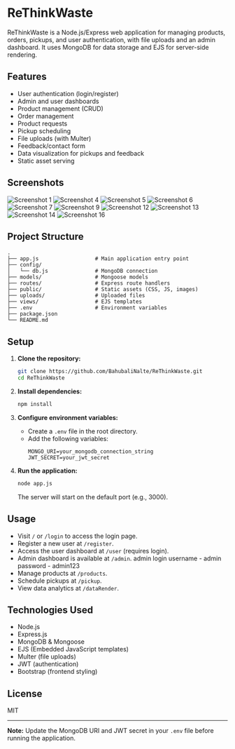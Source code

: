 # ReThinkWaste

ReThinkWaste is a Node.js/Express web application for managing products, orders, pickups, and user authentication, with file uploads and an admin dashboard. It uses MongoDB for data storage and EJS for server-side rendering.

## Features

- User authentication (login/register)
- Admin and user dashboards
- Product management (CRUD)
- Order management
- Product requests
- Pickup scheduling
- File uploads (with Multer)
- Feedback/contact form
- Data visualization for pickups and feedback
- Static asset serving

## Screenshots

![Screenshot 1](img/Screenshot%20(1).png)
![Screenshot 4](img/Screenshot%20(4).png)
![Screenshot 5](img/Screenshot%20(5).png)
![Screenshot 6](img/Screenshot%20(6).png)
![Screenshot 7](img/Screenshot%20(7).png)
![Screenshot 9](img/Screenshot%20(9).png)
![Screenshot 12](img/Screenshot%20(12).png)
![Screenshot 13](img/Screenshot%20(13).png)
![Screenshot 14](img/Screenshot%20(14).png)
![Screenshot 16](img/Screenshot%20(16).png)

## Project Structure

```
.
├── app.js                  # Main application entry point
├── config/
│   └── db.js               # MongoDB connection
├── models/                 # Mongoose models
├── routes/                 # Express route handlers
├── public/                 # Static assets (CSS, JS, images)
├── uploads/                # Uploaded files
├── views/                  # EJS templates
├── .env                    # Environment variables
├── package.json
└── README.md
```

## Setup

1. **Clone the repository:**
   ```sh
   git clone https://github.com/BahubaliNalte/ReThinkWaste.git
   cd ReThinkWaste
   ```

2. **Install dependencies:**
   ```sh
   npm install
   ```

3. **Configure environment variables:**
   - Create a `.env` file in the root directory.
   - Add the following variables:
     ```
     MONGO_URI=your_mongodb_connection_string
     JWT_SECRET=your_jwt_secret
     ```

4. **Run the application:**
   ```sh
   node app.js
   ```
   The server will start on the default port (e.g., 3000).

## Usage

- Visit `/` or `/login` to access the login page.
- Register a new user at `/register`.
- Access the user dashboard at `/user` (requires login).
- Admin dashboard is available at `/admin`.
        admin login 
        username - admin
        password - admin123
- Manage products at `/products`.
- Schedule pickups at `/pickup`.
- View data analytics at `/dataRender`.

## Technologies Used

- Node.js
- Express.js
- MongoDB & Mongoose
- EJS (Embedded JavaScript templates)
- Multer (file uploads)
- JWT (authentication)
- Bootstrap (frontend styling)

## License

MIT

---

**Note:** Update the MongoDB URI and JWT secret in your `.env` file before running the application.